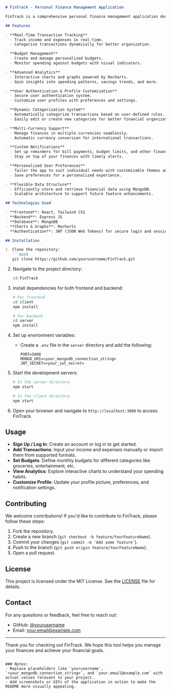 ```markdown
# FinTrack - Personal Finance Management Application

FinTrack is a comprehensive personal finance management application designed to help users track their expenses, manage budgets, and gain insights into their financial health. Built with modern technologies, FinTrack offers a responsive and intuitive user interface along with powerful features for real-time transaction tracking, budgeting, and advanced analytics.

## Features

- **Real-Time Transaction Tracking**
  - Track income and expenses in real-time.
  - Categorize transactions dynamically for better organization.

- **Budget Management**
  - Create and manage personalized budgets.
  - Monitor spending against budgets with visual indicators.

- **Advanced Analytics**
  - Interactive charts and graphs powered by Recharts.
  - Gain insights into spending patterns, savings trends, and more.

- **User Authentication & Profile Customization**
  - Secure user authentication system.
  - Customize user profiles with preferences and settings.

- **Dynamic Categorization System**
  - Automatically categorize transactions based on user-defined rules.
  - Easily edit or create new categories for better financial organization.

- **Multi-Currency Support**
  - Manage finances in multiple currencies seamlessly.
  - Automatic currency conversion for international transactions.

- **Custom Notifications**
  - Set up reminders for bill payments, budget limits, and other financial milestones.
  - Stay on top of your finances with timely alerts.

- **Personalized User Preferences**
  - Tailor the app to suit individual needs with customizable themes and layouts.
  - Save preferences for a personalized experience.

- **Flexible Data Structure**
  - Efficiently store and retrieve financial data using MongoDB.
  - Scalable architecture to support future feature enhancements.

## Technologies Used

- **Frontend**: React, Tailwind CSS
- **Backend**: Express JS
- **Database**: MongoDB
- **Charts & Graphs**: Recharts
- **Authentication**: JWT (JSON Web Tokens) for secure login and session management

## Installation

1. Clone the repository:
   ```bash
   git clone https://github.com/yourusername/FinTrack.git
   ```

2. Navigate to the project directory:
   ```bash
   cd FinTrack
   ```

3. Install dependencies for both frontend and backend:
   ```bash
   # For frontend
   cd client
   npm install

   # For backend
   cd server
   npm install
   ```

4. Set up environment variables:
   - Create a `.env` file in the `server` directory and add the following:
     ```
     PORT=5000
     MONGO_URI=<your_mongodb_connection_string>
     JWT_SECRET=<your_jwt_secret>
     ```

5. Start the development servers:
   ```bash
   # In the server directory
   npm start

   # In the client directory
   npm start
   ```

6. Open your browser and navigate to `http://localhost:3000` to access FinTrack.

## Usage

- **Sign Up / Log In**: Create an account or log in to get started.
- **Add Transactions**: Input your income and expenses manually or import them from supported formats.
- **Set Budgets**: Define monthly budgets for different categories like groceries, entertainment, etc.
- **View Analytics**: Explore interactive charts to understand your spending habits.
- **Customize Profile**: Update your profile picture, preferences, and notification settings.

## Contributing

We welcome contributions! If you'd like to contribute to FinTrack, please follow these steps:

1. Fork the repository.
2. Create a new branch (`git checkout -b feature/YourFeatureName`).
3. Commit your changes (`git commit -m 'Add some feature'`).
4. Push to the branch (`git push origin feature/YourFeatureName`).
5. Open a pull request.

## License

This project is licensed under the MIT License. See the [LICENSE](LICENSE) file for details.

## Contact

For any questions or feedback, feel free to reach out:

- GitHub: [@yourusername](https://github.com/yourusername)
- Email: your.email@example.com

---

Thank you for checking out FinTrack. We hope this tool helps you manage your finances and achieve your financial goals.
```

### Notes:
- Replace placeholders like `yourusername`, `<your_mongodb_connection_string>`, and `your.email@example.com` with actual values relevant to your project.
- Add screenshots or GIFs of the application in action to make the README more visually appealing.
